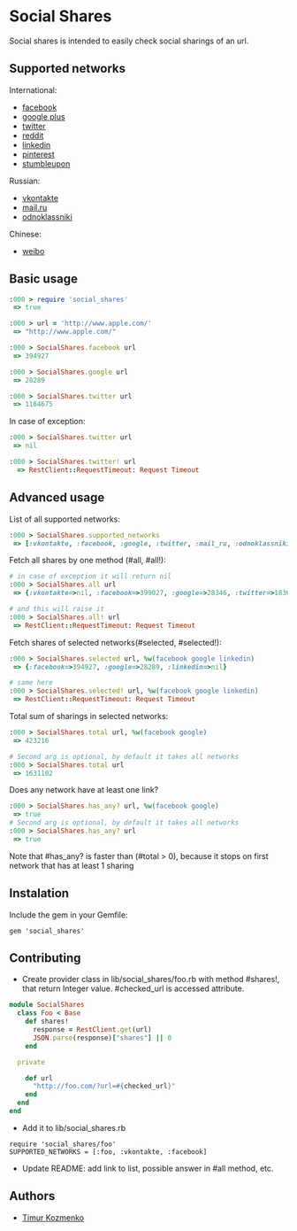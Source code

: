 Social Shares
=============
Social shares is intended to easily check social sharings of an url.

Supported networks
------
International:
* [facebook](http://www.facebook.com/)
* [google plus](https://plus.google.com)
* [twitter](https://twitter.com/)
* [reddit](http://www.reddit.com/)
* [linkedin](https://www.linkedin.com/)
* [pinterest](http://www.pinterest.com/)
* [stumbleupon](http://www.stumbleupon.com/)

Russian:
* [vkontakte](http://vkontakte.ru/)
* [mail.ru](http://mail.ru/)
* [odnoklassniki](http://www.odnoklassniki.ru/)

Chinese:
* [weibo](http://www.weibo.com)

Basic usage
-----
```ruby
:000 > require 'social_shares'
 => true

:000 > url = 'http://www.apple.com/'
 => "http://www.apple.com/"

:000 > SocialShares.facebook url
 => 394927

:000 > SocialShares.google url
 => 28289

:000 > SocialShares.twitter url
 => 1164675
```
In case of exception:
```ruby
:000 > SocialShares.twitter url
 => nil

:000 > SocialShares.twitter! url
  => RestClient::RequestTimeout: Request Timeout
```

Advanced usage
-----
List of all supported networks:
```ruby
:000 > SocialShares.supported_networks
 => [:vkontakte, :facebook, :google, :twitter, :mail_ru, :odnoklassniki, :reddit, :linkedin, :pinterest, :stumbleupon]
```

Fetch all shares by one method (#all, #all!):
```ruby
# in case of exception it will return nil
:000 > SocialShares.all url
 => {:vkontakte=>nil, :facebook=>399027, :google=>28346, :twitter=>1836, :mail_ru=>37, :odnoklassniki=>1, :reddit=>2361, :linkedin=>33, :pinterest=>21011, :stumbleupon=>43035, :weibo=>12760}

# and this will raise it
:000 > SocialShares.all! url
 => RestClient::RequestTimeout: Request Timeout
```

Fetch shares of selected networks(#selected, #selected!):
```ruby
:000 > SocialShares.selected url, %w(facebook google linkedin)
 => {:facebook=>394927, :google=>28289, :linkedin=>nil}

# same here
:000 > SocialShares.selected! url, %w(facebook google linkedin)
 => RestClient::RequestTimeout: Request Timeout
```
Total sum of sharings in selected networks:
```ruby
:000 > SocialShares.total url, %w(facebook google)
 => 423216

# Second arg is optional, by default it takes all networks
:000 > SocialShares.total url
 => 1631102
```
Does any network have at least one link?
```ruby
:000 > SocialShares.has_any? url, %w(facebook google)
 => true
# Second arg is optional, by default it takes all networks
:000 > SocialShares.has_any? url
 => true
```
Note that #has_any? is faster than (#total > 0), because it stops on first network that has at least 1 sharing

Instalation
-----
Include the gem in your Gemfile:
```
gem 'social_shares'
```

Contributing
-----
* Create provider class in lib/social_shares/foo.rb with method #shares!, that return Integer value. #checked_url is accessed attribute.
```ruby
module SocialShares
  class Foo < Base
    def shares!
      response = RestClient.get(url)
      JSON.parse(response)["shares"] || 0
    end

  private

    def url
      "http://foo.com/?url=#{checked_url}"
    end
  end
end
```
* Add it to lib/social_shares.rb
```
require 'social_shares/foo'
SUPPORTED_NETWORKS = [:foo, :vkontakte, :facebook]
```
* Update README: add link to list, possible answer in #all method, etc.

Authors
----
* [Timur Kozmenko](https://twitter.com/Timrael)
